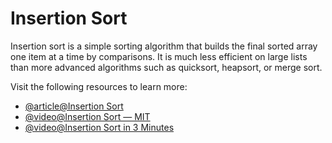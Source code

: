 # Insertion Sort

Insertion sort is a simple sorting algorithm that builds the final sorted array one item at a time by comparisons. It is much less efficient on large lists than more advanced algorithms such as quicksort, heapsort, or merge sort.

Visit the following resources to learn more:

- [@article@Insertion Sort](https://www.programiz.com/dsa/insertion-sort)
- [@video@Insertion Sort — MIT](https://www.youtube.com/watch?v=Kg4bqzAqRBM&list=PLUl4u3cNGP61Oq3tWYp6V_F-5jb5L2iHb&index=4)
- [@video@Insertion Sort in 3 Minutes](https://www.youtube.com/watch?v=JU767SDMDvA)
